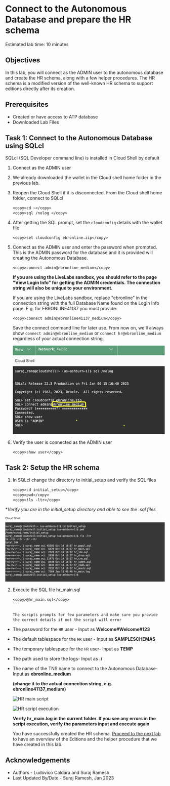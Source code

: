 # Connect to the Autonomous Database and prepare the HR schema

Estimated lab time: 10 minutes

## Objectives

In this lab, you will connect as the ADMIN user to the autonomous database and create the HR schema, along with a few helper procedures.
The HR schema is a modified version of the well-known HR schema to support editions directly after its creation.

## Prerequisites

- Created or have access to ATP database
- Downloaded Lab Files

## Task 1: Connect to the Autonomous Database using SQLcl

   SQLcl (SQL Developer command line) is installed in Cloud Shell by default

1. Connect as the ADMIN user

2. We already downloaded the wallet in the Cloud shell home folder in the previous lab.

3. Reopen the Cloud Shell if it is disconnected. From the Cloud shell  home folder, connect to SQLcl

   ```text
   <copy>cd ~</copy>
   <copy>sql /nolog </copy>
   ```

4. After getting the SQL prompt, set the `cloudconfig` details with the wallet file

   ```text
   <copy>set cloudconfig ebronline.zip</copy>
   ```

5. Connect as the ADMIN user and enter the password when prompted. This is the ADMIN password for the database and it is provided will creating the Autonomous Database.

   ```text
   <copy>connect admin@ebronline_medium</copy>
   ```

   **If you are using the LiveLabs sandbox, you should refer to the page "View Login Info" for getting the ADMIN credentials. The connection string will also be unique to your environment.**

   If you are using the LiveLabs sandbox, replace "ebronline" in the connection string with the full Database Name found on the Login Info page. E.g. for EBRONLINE41137 you must provide:

   ```text
   <copy>connect admin@ebronline41137_medium</copy>
   ```

   Save the connect command line for later use. From now on, we'll always show `connect admin@ebronline_medium` or `connect hr@ebronline_medium` regardless of your actual connection string.

   ![ATP Connect](images/atp-connect.png " ")

6. Verify the user is connected as the ADMIN user

   ```text
   <copy>show user</copy>
   ```


## Task 2: Setup the HR schema

1. In SQLcl change the directory to initial_setup and verify the SQL files

   ```text
   <copy>cd initial_setup</copy>
   <copy>pwd</copy>
   <copy>!ls -ltr</copy>
   ```

  **Verify you are in the initial_setup directory and able to see the *.sql files**

   ![List initial setup files](images/list-initial-setup.png " ")

2. Execute the SQL file hr_main.sql

   ````text
   <copy>@hr_main.sql</copy>
   ```

   The scripts prompts for few parameters and make sure you provide the correct details if not the script will error

- The password for the `HR` user - Input as  **Welcome#Welcome#123**
- The default tablespace for the `HR` user - Input as **SAMPLESCHEMAS**
- The temporary tablespace for the `HR` user- Input as **TEMP**
- The path used to store the logs- Input as **./**
- The name of the TNS name to connect to the Autonomous Database- Input as **ebronline_medium**

  **(change it to the actual connection string, e.g. ebronline41137_medium)**

   ![HR main script](images/hr-main-script.png " ")

   ![HR script execution ](images/hr-script-execution.png " ")

   **Verify hr_main.log in the current folder. If you see any errors in the script execution, verify the parameters input and execute again**

    You have successfully created the HR schema. [Proceed to the next lab](#next) to have an overview of the Editions and the helper procedure that we have created in this lab.

## Acknowledgements

- Authors - Ludovico Caldara and Suraj Ramesh
- Last Updated By/Date - Suraj Ramesh, Jan 2023
